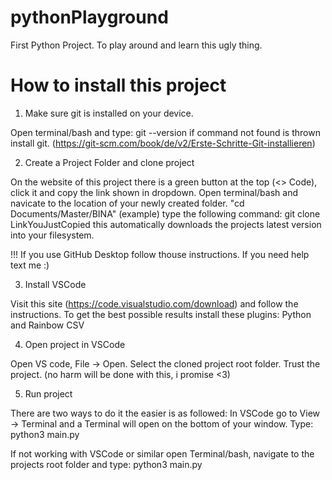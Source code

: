 # pythonPlayground
First Python Project. To play around and learn this ugly thing. 

# How to install this project 

1. Make sure git is installed on your device.

Open terminal/bash and type: git --version if command not found is thrown install git. (https://git-scm.com/book/de/v2/Erste-Schritte-Git-installieren)

2. Create a Project Folder and clone project

On the website of this project there is a green button at the top (<> Code), click it and copy the link shown in dropdown.
Open terminal/bash and navicate to the location of your newly created folder. "cd Documents/Master/BINA" (example)
type the following command: git clone LinkYouJustCopied 
this automatically downloads the projects latest version into your filesystem. 

!!! If you use GitHub Desktop follow thouse instructions. If you need help text me :) 

3. Install VSCode

Visit this site (https://code.visualstudio.com/download) and follow the instructions. 
To get the best possible results install these plugins: Python and Rainbow CSV

4. Open project in VSCode

Open VS code, File -> Open. Select the cloned project root folder. 
Trust the project. (no harm will be done with this, i promise <3)

5. Run project

There are two ways to do it the easier is as followed:
In VSCode go to View -> Terminal and a Terminal will open on the bottom of your window. Type: python3 main.py

If not working with VSCode or similar open Terminal/bash, navigate to the projects root folder and type: python3 main.py
